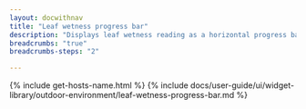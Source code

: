 ```yaml
---
layout: docwithnav
title: "Leaf wetness progress bar"
description: "Displays leaf wetness reading as a horizontal progress bar. Allows to configure value range, bar colors, and other settings."
breadcrumbs: "true"
breadcrumbs-steps: "2"

---
```

{% include get-hosts-name.html %}
{% include docs/user-guide/ui/widget-library/outdoor-environment/leaf-wetness-progress-bar.md %}
